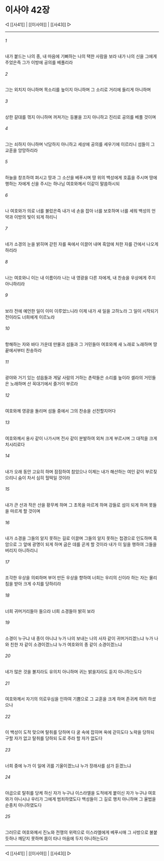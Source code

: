 ﻿# 이사야 42장

◁ [[사41]] | [[이사야]] | [[사43]] ▷
***

###### 1
내가 붙드는 나의 종, 내 마음에 기뻐하는 나의 택한 사람을 보라 내가 나의 신을 그에게 주었은즉 그가 이방에 공의를 베풀리라

###### 2
그는 외치지 아니하며 목소리를 높이지 아니하며 그 소리로 거리에 들리게 아니하며

###### 3
상한 갈대를 꺾지 아니하며 꺼져가는 등불을 끄지 아니하고 진리로 공의를 베풀 것이며

###### 4
그는 쇠하지 아니하며 낙담하지 아니하고 세상에 공의를 세우기에 이르리니 섬들이 그 교훈을 앙망하리라

###### 5
하늘을 창조하여 펴시고 땅과 그 소산을 베푸시며 땅 위의 백성에게 호흡을 주시며 땅에 행하는 자에게 신을 주시는 하나님 여호와께서 이같이 말씀하시되

###### 6
나 여호와가 의로 너를 불렀은즉 내가 네 손을 잡아 너를 보호하며 너를 세워 백성의 언약과 이방의 빛이 되게 하리니

###### 7
네가 소경의 눈을 밝히며 갇힌 자를 옥에서 이끌어 내며 흑암에 처한 자를 간에서 나오게 하리라

###### 8
나는 여호와니 이는 내 이름이라 나는 내 영광을 다른 자에게, 내 찬송을 우상에게 주지 아니하리라

###### 9
보라 전에 예언한 일이 이미 이루었느니라 이제 내가 새 일을 고하노라 그 일이 시작되기 전이라도 너희에게 이르노라

###### 10
항해하는 자와 바다 가운데 만물과 섬들과 그 거민들아 여호와께 새 노래로 노래하며 땅 끝에서부터 찬송하라

###### 11
광야와 거기 있는 성읍들과 게달 사람의 거하는 촌락들은 소리를 높이라 셀라의 거민들은 노래하며 산 꼭대기에서 즐거이 부르라

###### 12
여호와께 영광을 돌리며 섬들 중에서 그의 찬송을 선전할지어다

###### 13
여호와께서 용사 같이 나가시며 전사 같이 분발하여 외쳐 크게 부르시며 그 대적을 크게 치시리로다

###### 14
내가 오래 동안 고요히 하며 잠잠하여 참았으나 이제는 내가 해산하는 여인 같이 부르짖으리니 숨이 차서 심히 헐떡일 것이라

###### 15
내가 큰 산과 작은 산을 황무케 하며 그 초목을 마르게 하며 강들로 섬이 되게 하며 못들을 마르게 할 것이며

###### 16
내가 소경을 그들의 알지 못하는 길로 이끌며 그들의 알지 못하는 첩경으로 인도하며 흑암으로 그 앞에 광명이 되게 하며 굽은 데를 곧게 할 것이라 내가 이 일을 행하여 그들을 버리지 아니하리니

###### 17
조각한 우상을 의뢰하며 부어 만든 우상을 향하여 너희는 우리의 신이라 하는 자는 물리침을 받아 크게 수치를 당하리라

###### 18
너희 귀머거리들아 들으라 너희 소경들아 밝히 보라

###### 19
소경이 누구냐 내 종이 아니냐 누가 나의 보내는 나의 사자 같이 귀머거리겠느냐 누가 나와 친한 자 같이 소경이겠느냐 누가 여호와의 종 같이 소경이겠느냐

###### 20
네가 많은 것을 볼지라도 유의치 아니하며 귀는 밝을지라도 듣지 아니하는도다

###### 21
여호와께서 자기의 의로우심을 인하여 기쁨으로 그 교훈을 크게 하며 존귀케 하려 하셨으나

###### 22
이 백성이 도적 맞으며 탈취를 당하며 다 굴 속에 잡히며 옥에 갇히도다 노략을 당하되 구할 자가 없고 탈취를 당하되 도로 주라 할 자가 없도다

###### 23
너희 중에 누가 이 일에 귀를 기울이겠느냐 누가 장래사를 삼가 듣겠느냐

###### 24
야곱으로 탈취를 당케 하신 자가 누구냐 이스라엘을 도적에게 붙이신 자가 누구냐 여호와가 아니시냐 우리가 그에게 범죄하였도다 백성들이 그 길로 행치 아니하며 그 율법을 순종치 아니하였도다

###### 25
그러므로 여호와께서 진노와 전쟁의 위력으로 이스라엘에게 베푸시매 그 사방으로 불붙듯하나 깨닫지 못하며 몸이 타나 마음에 두지 아니하는도다

***
◁ [[사41]] | [[이사야]] | [[사43]] ▷